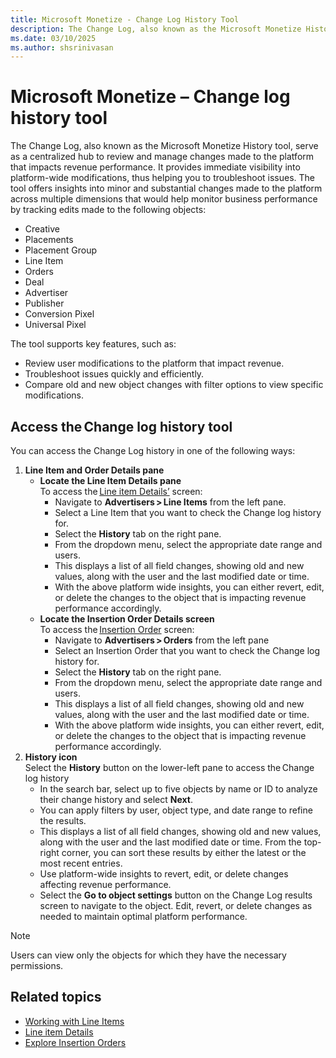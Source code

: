 ```yaml
---
title: Microsoft Monetize - Change Log History Tool
description: The Change Log, also known as the Microsoft Monetize History tool, serve as a centralized hub to review and manage changes made to the platform that impacts revenue performance.
ms.date: 03/10/2025
ms.author: shsrinivasan
---
```

# Microsoft Monetize – Change log history tool

The Change Log, also known as the Microsoft Monetize History tool, serve as a centralized hub to review and manage changes made to the platform that impacts revenue performance. It provides immediate visibility into platform-wide modifications, thus helping you to troubleshoot issues. The tool offers insights into minor and substantial changes made to the platform across multiple dimensions that would help monitor business performance by tracking edits made to the following objects: 
- Creative 
- Placements 
- Placement Group 
- Line Item  
- Orders  
- Deal 
- Advertiser 
- Publisher 
- Conversion Pixel 
- Universal Pixel 

The tool supports key features, such as: 
- Review user modifications to the platform that impact revenue. 
- Troubleshoot issues quickly and efficiently.
- Compare old and new object changes with filter options to view specific modifications. 

## Access the Change log history tool

You can access the Change Log history in one of the following ways: 

1. **Line Item and Order Details pane**
    - **Locate the Line Item Details pane** <br>
    To access the [Line item Details’](view-line-item-details.md) screen: 
        - Navigate to **Advertisers > Line Items** from the left pane. 
        - Select a Line Item that you want to check the Change log history for. 
        - Select the **History** tab on the right pane. 
        -  From the dropdown menu, select the appropriate date range and users.  
        - This displays a list of all field changes, showing old and new values, along with the user and the last modified date or time. 
        - With the above platform wide insights, you can either revert, edit, or delete the changes to the object that is impacting revenue performance accordingly. 
    - **Locate the Insertion Order Details screen** <br>
    To access the [Insertion Order](explore-insertion-orders.md) screen: 
        - Navigate to **Advertisers > Orders** from the left pane  
        - Select an Insertion Order that you want to check the Change log history for. 
        - Select the **History** tab on the right pane. 
        - From the dropdown menu, select the appropriate date range and users. 
        - This displays a list of all field changes, showing old and new values, along with the user and the last modified date or time. 
        - With the above platform wide insights, you can either revert, edit, or delete the changes to the object that is impacting revenue performance accordingly. 
1. **History icon** <br>
Select the **History** button on the lower-left pane to access the Change log history  
    - In the search bar, select up to five objects by name or ID to analyze their change history and select **Next**.
    - You can apply filters by user, object type, and date range to refine the results.  
    - This displays a list of all field changes, showing old and new values, along with the user and the last modified date or time. From the top-right corner, you can sort these results by either the latest or the most recent entries. 
    - Use platform-wide insights to revert, edit, or delete changes affecting revenue performance. 
    - Select the **Go to object settings** button on the Change Log results screen to navigate to the object. Edit, revert, or delete changes as needed to maintain optimal platform performance. 
> [!NOTE]
> Users can view only the objects for which they have the necessary permissions.


## Related topics 

- [Working with Line Items](working-with-line-items.md)
- [Line item Details](view-line-item-details.md)
- [Explore Insertion Orders](explore-insertion-orders.md)

 


